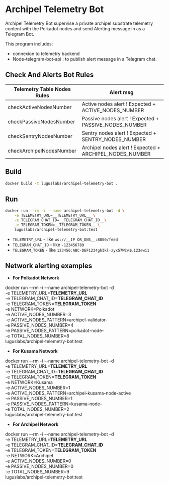 # Archipel Telemetry Bot

Archipel Telemetry Bot supervise a private archipel substrate telemetry content with the Polkadot nodes and send Alerting message in as a Telegram Bot.

This program includes:

- connexion to telemetry backend
- Node-telegram-bot-api : to publish alert message in a Telegram chat.

## Check And Alerts Bot Rules

| Telemetry Table Nodes Rules | Alert msg                                               |
| --------------------------- | ------------------------------------------------------- |
| checkActiveNodesNumber      | Active nodes alert ! Expected + ACTIVE_NODES_NUMBER     |
| checkPassiveNodesNumber     | Passive nodes alert ! Expected + PASSIVE_NODES_NUMBER   |
| checkSentryNodesNumber      | Sentry nodes alert ! Expected + SENTRY_NODES_NUMBER     |
| checkArchipelNodesNumber    | Archipel nodes alert ! Expected + ARCHIPEL_NODES_NUMBER |

## Build

```bash
docker build -t luguslabs/archipel-telemetry-bot .
```

## Run

```bash
docker run --rm -i --name archipel-telemetry-bot -d \
    -e TELEMETRY_URL=__TELEMETRY_URL__ \
    -e TELEGRAM_CHAT_ID=__TELEGRAM_CHAT_ID__\
    -e TELEGRAM_TOKEN=__TELEGRAM_TOKEN__ \
    luguslabs/archipel-telemetry-bot:test
```

- `TELEMETRY_URL` - like `ws://__IP OR_DNS__:8000/feed`
- `TELEGRAM_CHAT_ID` - like `-123456789`
- `TELEGRAM_TOKEN` - like `123456:ABC-DEF1234ghIkl-zyx57W2v1u123ew11`

## Network alerting examples

- **For Polkadot Network**

docker run --rm -i --name archipel-telemetry-bot -d \
 -e TELEMETRY_URL=**TELEMETRY_URL** \
 -e TELEGRAM_CHAT_ID=**TELEGRAM_CHAT_ID**\
 -e TELEGRAM_TOKEN=**TELEGRAM_TOKEN** \
 -e NETWORK=Polkadot \
 -e ACTIVE_NODES_NUMBER=3 \
 -e ACTIVE_NODES_PATTERN=archipel-validator- \
 -e PASSIVE_NODES_NUMBER=4 \
 -e PASSIVE_NODES_PATTERN=polkadot-node- \
 -e TOTAL_NODES_NUMBER=8 \
luguslabs/archipel-telemetry-bot:test

- **For Kusama Network**

docker run --rm -i --name archipel-telemetry-bot -d \
 -e TELEMETRY_URL=**TELEMETRY_URL** \
 -e TELEGRAM_CHAT_ID=**TELEGRAM_CHAT_ID**\
 -e TELEGRAM_TOKEN=**TELEGRAM_TOKEN** \
 -e NETWORK=Kusama \
 -e ACTIVE_NODES_NUMBER=1 \
 -e ACTIVE_NODES_PATTERN=archipel-kusama-node-active \
 -e PASSIVE_NODES_NUMBER=1 \
 -e PASSIVE_NODES_PATTERN=kusama-node- \
 -e TOTAL_NODES_NUMBER=2 \
luguslabs/archipel-telemetry-bot:test

- **For Archipel Network**

docker run --rm -i --name archipel-telemetry-bot -d \
 -e TELEMETRY_URL=**TELEMETRY_URL** \
 -e TELEGRAM_CHAT_ID=**TELEGRAM_CHAT_ID**\
 -e TELEGRAM_TOKEN=**TELEGRAM_TOKEN** \
 -e NETWORK=Archipel \
 -e ACTIVE_NODES_NUMBER=0 \
 -e PASSIVE_NODES_NUMBER=0 \
 -e TOTAL_NODES_NUMBER=9 \
luguslabs/archipel-telemetry-bot:test
